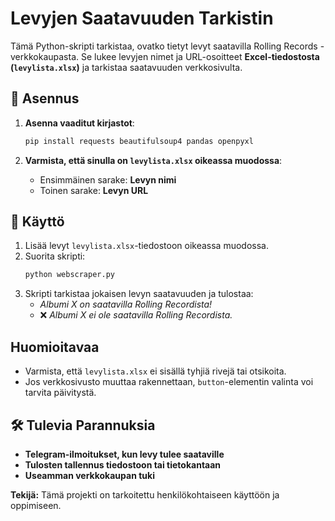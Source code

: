 # Levyjen Saatavuuden Tarkistin

Tämä Python-skripti tarkistaa, ovatko tietyt levyt saatavilla Rolling Records -verkkokaupasta. Se lukee levyjen nimet ja URL-osoitteet **Excel-tiedostosta (`levylista.xlsx`)** ja tarkistaa saatavuuden verkkosivulta.

## 🔧 Asennus

1. **Asenna vaaditut kirjastot**:
   ```sh
   pip install requests beautifulsoup4 pandas openpyxl
   ```

2. **Varmista, että sinulla on `levylista.xlsx` oikeassa muodossa**:
   - Ensimmäinen sarake: **Levyn nimi**
   - Toinen sarake: **Levyn URL**

## 🚀 Käyttö

1. Lisää levyt `levylista.xlsx`-tiedostoon oikeassa muodossa.
2. Suorita skripti:
   ```sh
   python webscraper.py
   ```
3. Skripti tarkistaa jokaisen levyn saatavuuden ja tulostaa:
   - *Albumi X on saatavilla Rolling Recordista!*
   - ❌ *Albumi X ei ole saatavilla Rolling Recordista.*

##  Huomioitavaa
- Varmista, että `levylista.xlsx` ei sisällä tyhjiä rivejä tai otsikoita.
- Jos verkkosivusto muuttaa rakennettaan, `button`-elementin valinta voi tarvita päivitystä.

## 🛠 Tulevia Parannuksia
-  **Telegram-ilmoitukset, kun levy tulee saataville**
-  **Tulosten tallennus tiedostoon tai tietokantaan**
-  **Useamman verkkokaupan tuki**

 **Tekijä:** Tämä projekti on tarkoitettu henkilökohtaiseen käyttöön ja oppimiseen. 

